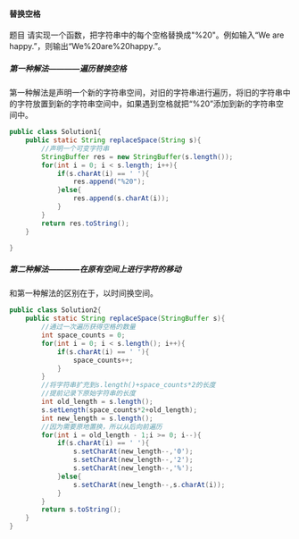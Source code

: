 #### 替换空格
题目
请实现一个函数，把字符串中的每个空格替换成"%20"。例如输入“We are happy.”，则输出“We%20are%20happy.”。
##### 第一种解法————遍历替换空格
第一种解法是声明一个新的字符串空间，对旧的字符串进行遍历，将旧的字符串中的字符放置到新的字符串空间中，如果遇到空格就把“%20”添加到新的字符串空间中。
```Java
public class Solution1{
    public static String replaceSpace(String s){
        //声明一个可变字符串
        StringBuffer res = new StringBuffer(s.length());
        for(int i = 0; i < s.length; i++){
            if(s.charAt(i) == ' '){
                res.append("%20");
            }else{
                res.append(s.charAt(i));
            }
        }
        return res.toString();
    }

}
```

##### 第二种解法————在原有空间上进行字符的移动
和第一种解法的区别在于，以时间换空间。
```Java
public class Solution2{
    public static String replaceSpace(StringBuffer s){
        //通过一次遍历获得空格的数量
        int space_counts = 0;
        for(int i = 0; i < s.length(); i++){
            if(s.charAt(i) == ' '){
                space_counts++;
            }
        }
        //将字符串扩充到s.length()+space_counts*2的长度
        //提前记录下原始字符串的长度
        int old_length = s.length();
        s.setLength(space_counts*2+old_length);
        int new_length = s.length();
        //因为需要原地置换，所以从后向前遍历
        for(int i = old_length - 1;i >= 0; i--){
            if(s.charAt(i) == ' '){
                s.setCharAt(new_length--,'0');
                s.setCharAt(new_length--,'2');
                s.setCharAt(new_length--,'%');
            }else{
                s.setCharAt(new_length--,s.charAt(i));
            }
        }
        return s.toString();
    }
}
```
